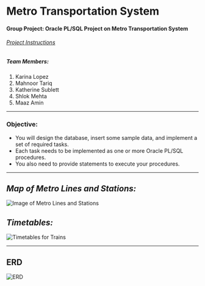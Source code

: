 # Metro Transportation System
#### Group Project: Oracle PL/SQL Project on Metro Transportation System
###### [Project Instructions](https://github.com/katsublett/Metro/blob/d1/ProjectInstructions.pdf)
##### Team Members:
1. Karina Lopez
2. Mahnoor Tariq
3. Katherine Sublett
4. Shlok Mehta
5. Maaz Amin
---
### Objective:
- You will design the database, insert some sample data, and implement a set of required tasks. 
- Each task needs to be implemented as one or more Oracle PL/SQL procedures. 
- You also need to provide statements to execute your procedures.

---
## *Map of Metro Lines and Stations:*
![Image of Metro Lines and Stations](https://github.com/katsublett/Metro/blob/media/routeMap.png?raw=true)


## *Timetables:*
![Timetables for Trains](https://github.com/katsublett/Metro/blob/media/Timetables.png?raw=true)

---
## ERD
![ERD](https://github.com/katsublett/Metro/blob/media/ERD.png?raw=true)


